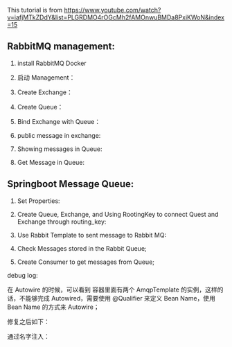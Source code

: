 This tutorial is from https://www.youtube.com/watch?v=iafjMTkZDdY&list=PLGRDMO4rOGcMh2fAMOnwuBMDa8PxiKWoN&index=15

## RabbitMQ management:

1. install RabbitMQ Docker


2. 启动 Management：


3. Create Exchange：


4. Create Queue：


5. Bind Exchange with Queue：


6. public message in exchange:


7. Showing messages in Queue:


8. Get Message in Queue:


## Springboot Message Queue:



1. Set Properties:



2. Create Queue, Exchange, and Using RootingKey to connect Quest and Exchange through routing_key:


3. Use Rabbit Template to sent message to Rabbit MQ:


4. Check Messages stored in the Rabbit Queue;



5. Create Consumer to get messages from Queue;






debug log:



在 Autowire 的时候，可以看到 容器里面有两个 AmqpTemplate 的实例，这样的话，不能够完成 Autowired，需要使用 @Qualifier 来定义 Bean Name，使用 Bean Name 的方式来 Autowire；


修复之后如下：

通过名字注入：






































